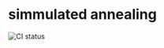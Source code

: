 # simmulated annealing
![CI status](https://github.com/dziulek/simmulated_annealing/workflows/c-cpp.yml/badge.svg)
